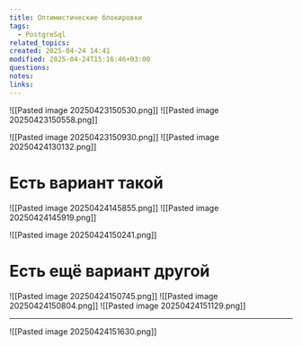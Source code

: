 ```yaml
---
title: Оптимистические блокировки
tags:
  - PostgreSql
related_topics: 
created: 2025-04-24 14:41
modified: 2025-04-24T15:16:46+03:00
questions: 
notes: 
links: 
---
```






![[Pasted image 20250423150530.png]]
![[Pasted image 20250423150558.png]]

![[Pasted image 20250423150930.png]]
![[Pasted image 20250424130132.png]]

# Есть вариант такой 
![[Pasted image 20250424145855.png]]
![[Pasted image 20250424145919.png]]

![[Pasted image 20250424150241.png]]


# Есть ещё вариант другой
![[Pasted image 20250424150745.png]]
![[Pasted image 20250424150804.png]]
![[Pasted image 20250424151129.png]]

------

![[Pasted image 20250424151630.png]]
